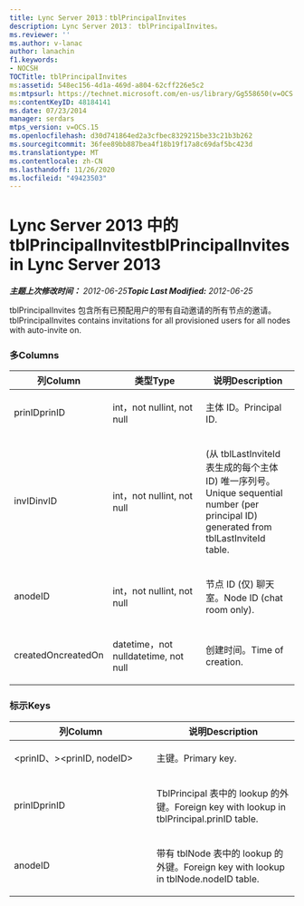 ```yaml
---
title: Lync Server 2013：tblPrincipalInvites
description: Lync Server 2013： tblPrincipalInvites。
ms.reviewer: ''
ms.author: v-lanac
author: lanachin
f1.keywords:
- NOCSH
TOCTitle: tblPrincipalInvites
ms:assetid: 548ec156-4d1a-469d-a804-62cff226e5c2
ms:mtpsurl: https://technet.microsoft.com/en-us/library/Gg558650(v=OCS.15)
ms:contentKeyID: 48184141
ms.date: 07/23/2014
manager: serdars
mtps_version: v=OCS.15
ms.openlocfilehash: d30d741864ed2a3cfbec8329215be33c21b3b262
ms.sourcegitcommit: 36fee89bb887bea4f18b19f17a8c69daf5bc423d
ms.translationtype: MT
ms.contentlocale: zh-CN
ms.lasthandoff: 11/26/2020
ms.locfileid: "49423503"
---
```

# <a name="tblprincipalinvites-in-lync-server-2013"></a><span data-ttu-id="11767-103">Lync Server 2013 中的 tblPrincipalInvites</span><span class="sxs-lookup"><span data-stu-id="11767-103">tblPrincipalInvites in Lync Server 2013</span></span>

<div data-xmlns="http://www.w3.org/1999/xhtml">

<div class="topic" data-xmlns="http://www.w3.org/1999/xhtml" data-msxsl="urn:schemas-microsoft-com:xslt" data-cs="https://msdn.microsoft.com/">

<div data-asp="https://msdn2.microsoft.com/asp">



</div>

<div id="mainSection">

<div id="mainBody"><span data-ttu-id="11767-104">

<span> </span></span><span class="sxs-lookup"><span data-stu-id="11767-104">

<span> </span></span></span>

<span data-ttu-id="11767-105">_**主题上次修改时间：** 2012-06-25_</span><span class="sxs-lookup"><span data-stu-id="11767-105">_**Topic Last Modified:** 2012-06-25_</span></span>

<span data-ttu-id="11767-106">tblPrincipalInvites 包含所有已预配用户的带有自动邀请的所有节点的邀请。</span><span class="sxs-lookup"><span data-stu-id="11767-106">tblPrincipalInvites contains invitations for all provisioned users for all nodes with auto-invite on.</span></span>

### <a name="columns"></a><span data-ttu-id="11767-107">多</span><span class="sxs-lookup"><span data-stu-id="11767-107">Columns</span></span>

<table>
<colgroup>
<col style="width: 33%" />
<col style="width: 33%" />
<col style="width: 33%" />
</colgroup>
<thead>
<tr class="header">
<th><span data-ttu-id="11767-108">列</span><span class="sxs-lookup"><span data-stu-id="11767-108">Column</span></span></th>
<th><span data-ttu-id="11767-109">类型</span><span class="sxs-lookup"><span data-stu-id="11767-109">Type</span></span></th>
<th><span data-ttu-id="11767-110">说明</span><span class="sxs-lookup"><span data-stu-id="11767-110">Description</span></span></th>
</tr>
</thead>
<tbody>
<tr class="odd">
<td><p><span data-ttu-id="11767-111">prinID</span><span class="sxs-lookup"><span data-stu-id="11767-111">prinID</span></span></p></td>
<td><p><span data-ttu-id="11767-112">int，not null</span><span class="sxs-lookup"><span data-stu-id="11767-112">int, not null</span></span></p></td>
<td><p><span data-ttu-id="11767-113">主体 ID。</span><span class="sxs-lookup"><span data-stu-id="11767-113">Principal ID.</span></span></p></td>
</tr>
<tr class="even">
<td><p><span data-ttu-id="11767-114">invID</span><span class="sxs-lookup"><span data-stu-id="11767-114">invID</span></span></p></td>
<td><p><span data-ttu-id="11767-115">int，not null</span><span class="sxs-lookup"><span data-stu-id="11767-115">int, not null</span></span></p></td>
<td><p><span data-ttu-id="11767-116"> (从 tblLastInviteId 表生成的每个主体 ID) 唯一序列号。</span><span class="sxs-lookup"><span data-stu-id="11767-116">Unique sequential number (per principal ID) generated from tblLastInviteId table.</span></span></p></td>
</tr>
<tr class="odd">
<td><p><span data-ttu-id="11767-117">a</span><span class="sxs-lookup"><span data-stu-id="11767-117">nodeID</span></span></p></td>
<td><p><span data-ttu-id="11767-118">int，not null</span><span class="sxs-lookup"><span data-stu-id="11767-118">int, not null</span></span></p></td>
<td><p><span data-ttu-id="11767-119">节点 ID (仅) 聊天室。</span><span class="sxs-lookup"><span data-stu-id="11767-119">Node ID (chat room only).</span></span></p></td>
</tr>
<tr class="even">
<td><p><span data-ttu-id="11767-120">createdOn</span><span class="sxs-lookup"><span data-stu-id="11767-120">createdOn</span></span></p></td>
<td><p><span data-ttu-id="11767-121">datetime，not null</span><span class="sxs-lookup"><span data-stu-id="11767-121">datetime, not null</span></span></p></td>
<td><p><span data-ttu-id="11767-122">创建时间。</span><span class="sxs-lookup"><span data-stu-id="11767-122">Time of creation.</span></span></p></td>
</tr>
</tbody>
</table>


### <a name="keys"></a><span data-ttu-id="11767-123">标示</span><span class="sxs-lookup"><span data-stu-id="11767-123">Keys</span></span>

<table>
<colgroup>
<col style="width: 50%" />
<col style="width: 50%" />
</colgroup>
<thead>
<tr class="header">
<th><span data-ttu-id="11767-124">列</span><span class="sxs-lookup"><span data-stu-id="11767-124">Column</span></span></th>
<th><span data-ttu-id="11767-125">说明</span><span class="sxs-lookup"><span data-stu-id="11767-125">Description</span></span></th>
</tr>
</thead>
<tbody>
<tr class="odd">
<td><p><span data-ttu-id="11767-126">&lt;prinID、&gt;</span><span class="sxs-lookup"><span data-stu-id="11767-126">&lt;prinID, nodeID&gt;</span></span></p></td>
<td><p><span data-ttu-id="11767-127">主键。</span><span class="sxs-lookup"><span data-stu-id="11767-127">Primary key.</span></span></p></td>
</tr>
<tr class="even">
<td><p><span data-ttu-id="11767-128">prinID</span><span class="sxs-lookup"><span data-stu-id="11767-128">prinID</span></span></p></td>
<td><p><span data-ttu-id="11767-129">TblPrincipal 表中的 lookup 的外键。</span><span class="sxs-lookup"><span data-stu-id="11767-129">Foreign key with lookup in tblPrincipal.prinID table.</span></span></p></td>
</tr>
<tr class="odd">
<td><p><span data-ttu-id="11767-130">a</span><span class="sxs-lookup"><span data-stu-id="11767-130">nodeID</span></span></p></td>
<td><p><span data-ttu-id="11767-131">带有 tblNode 表中的 lookup 的外键。</span><span class="sxs-lookup"><span data-stu-id="11767-131">Foreign key with lookup in tblNode.nodeID table.</span></span></p></td>
</tr>
</tbody>
</table><span data-ttu-id="11767-132">


</div>

<span> </span>

</div>

</div>

</span><span class="sxs-lookup"><span data-stu-id="11767-132">


</div>

<span> </span>

</div>

</div>

</span></span></div>

